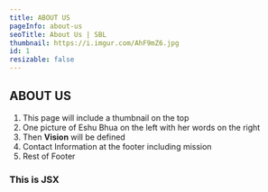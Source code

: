 ```yaml
---
title: ABOUT US
pageInfo: about-us
seoTitle: About Us | SBL
thumbnail: https://i.imgur.com/AhF9mZ6.jpg
id: 1
resizable: false
---
```


## ABOUT US

1. This page will include a thumbnail on the top
2. One picture of Eshu Bhua on the left with her words on the right
3. Then **Vision** will be defined
4. Contact Information at the footer including mission
5. Rest of Footer

<div style={{ padding: '20px', backgroundColor: 'tomato' }}>
  <h3>This is JSX</h3>
</div>
